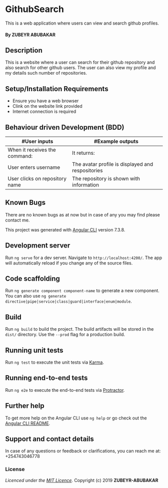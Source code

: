 # GithubSearch

This is a web application where users can view and search github profiles.

#### By **ZUBEYR ABUBAKAR**

## Description
This is a website where a user can search for their github repository and also search for other github users. The user can also view my profile and my details such number of repositories.

## Setup/Installation Requirements
* Ensure you have a web browser
* Clink on the website link provided
* Internet connection is required

## Behaviour driven Development (BDD)
|#User inputs   |  #Example outputs |         
|---------------|-------------------|
|When it receives the command:               | It returns:                  |
| User enters username              | The avatar profile is displayed  and respositories           |
| User clicks on repository name              | The repository is shown with information                  |

## Known Bugs
There are no known bugs as at now but in case of any you may find please contact me.

This project was generated with [Angular CLI](https://github.com/angular/angular-cli) version 7.3.8.

## Development server

Run `ng serve` for a dev server. Navigate to `http://localhost:4200/`. The app will automatically reload if you change any of the source files.

## Code scaffolding

Run `ng generate component component-name` to generate a new component. You can also use `ng generate directive|pipe|service|class|guard|interface|enum|module`.

## Build

Run `ng build` to build the project. The build artifacts will be stored in the `dist/` directory. Use the `--prod` flag for a production build.

## Running unit tests

Run `ng test` to execute the unit tests via [Karma](https://karma-runner.github.io).

## Running end-to-end tests

Run `ng e2e` to execute the end-to-end tests via [Protractor](http://www.protractortest.org/).

## Further help

To get more help on the Angular CLI use `ng help` or go check out the [Angular CLI README](https://github.com/angular/angular-cli/blob/master/README.md).

## Support and contact details
In case of any questions or feedback or clarifications, you can reach me at:
+254743046778

### License
*Licenced under the [MIT Licence](LICENCE).*
Copyright (c) 2019 **ZUBEYR-ABUBAKAR**
